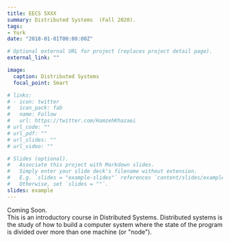 ```yaml
---
title: EECS 5XXX
summary: Distributed Systems  (Fall 2020).
tags:
- York
date: "2018-01-01T00:00:00Z"

# Optional external URL for project (replaces project detail page).
external_link: ""

image:
  caption: Distributed Systems
  focal_point: Smart

# links:
# - icon: twitter
#   icon_pack: fab
#   name: Follow
#   url: https://twitter.com/HamzehKhazaei
# url_code: ""
# url_pdf: ""
# url_slides: ""
# url_video: ""

# Slides (optional).
#   Associate this project with Markdown slides.
#   Simply enter your slide deck's filename without extension.
#   E.g. `slides = "example-slides"` references `content/slides/example-slides.md`.
#   Otherwise, set `slides = ""`.
slides: example
---
```

Coming Soon.   
This is an introductory course in Distributed Systems. Distributed systems is the study of how to build a computer 
system where the state of the program is divided over more than one machine (or "node").
